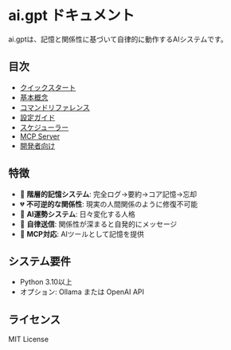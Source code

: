 # ai.gpt ドキュメント

ai.gptは、記憶と関係性に基づいて自律的に動作するAIシステムです。

## 目次

- [クイックスタート](quickstart.md)
- [基本概念](concepts.md)
- [コマンドリファレンス](commands.md)
- [設定ガイド](configuration.md)
- [スケジューラー](scheduler.md)
- [MCP Server](mcp-server.md)
- [開発者向け](development.md)

## 特徴

- 🧠 **階層的記憶システム**: 完全ログ→要約→コア記憶→忘却
- 💔 **不可逆的な関係性**: 現実の人間関係のように修復不可能
- 🎲 **AI運勢システム**: 日々変化する人格
- 🤖 **自律送信**: 関係性が深まると自発的にメッセージ
- 🔗 **MCP対応**: AIツールとして記憶を提供

## システム要件

- Python 3.10以上
- オプション: Ollama または OpenAI API

## ライセンス

MIT License